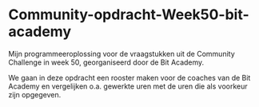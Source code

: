 # Community-opdracht-Week50-bit-academy
Mijn programmeeroplossing voor de vraagstukken uit de Community Challenge in week 50, georganiseerd door de Bit Academy.

We gaan in deze opdracht een rooster maken voor de coaches van de Bit Academy en vergelijken o.a. gewerkte uren met de uren die als voorkeur zijn opgegeven.


